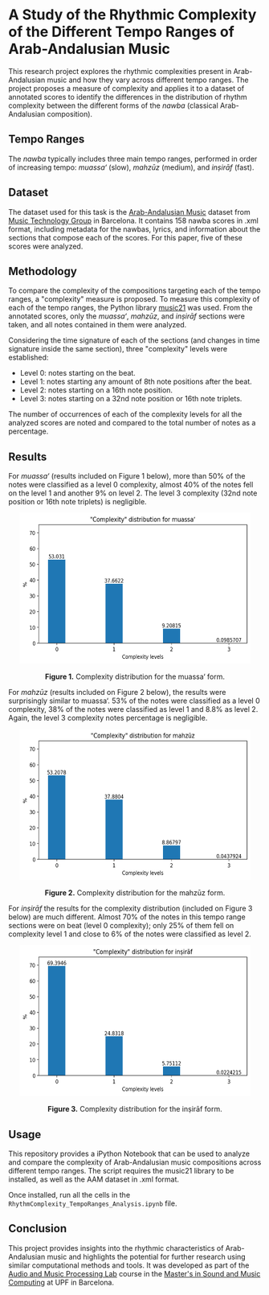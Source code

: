 # A Study of the Rhythmic Complexity of the Different Tempo Ranges of Arab-Andalusian Music

This research project explores the rhythmic complexities present in Arab-Andalusian music and how they vary across different tempo ranges. The project proposes a measure of complexity and applies it to a dataset of annotated scores to identify the differences in the distribution of rhythm complexity between the different forms of the _nawba_ (classical Arab-Andalusian composition).

## Tempo Ranges
The _nawba_ typically includes three main tempo ranges, performed in order of increasing tempo: _muassa‘_ (slow), _mahzūz_ (medium), and _inṣirāf_ (fast).

## Dataset
The dataset used for this task is the [Arab-Andalusian Music](https://github.com/MTG/arab-andalusian-music) dataset from [Music Technology Group](https://www.upf.edu/web/mtg) in Barcelona. It contains 158 nawba scores in .xml format, including metadata for the nawbas, lyrics, and information about the sections that compose each of the scores. For this paper, five of these scores were analyzed.

## Methodology
To compare the complexity of the compositions targeting each of the tempo ranges, a "complexity" measure is proposed. To measure this complexity of each of the tempo ranges, the Python library [music21](http://web.mit.edu/music21) was used. From the annotated scores, only the _muassa‘_, _mahzūz_, and _inṣirāf_ sections were taken, and all notes contained in them were analyzed.

Considering the time signature of each of the sections (and changes in time signature inside the same section), three "complexity" levels were established:
- Level 0: notes starting on the beat.
- Level 1: notes starting any amount of 8th note positions after the beat.
- Level 2: notes starting on a 16th note position.
- Level 3: notes starting on a 32nd note position or 16th note triplets.

The number of occurrences of each of the complexity levels for all the analyzed scores are noted and compared to the total number of notes as a percentage.

## Results

For _muassa‘_ (results included on Figure 1 below), more than 50% of the notes were classified as a level 0 complexity, almost 40% of the notes fell on the level 1 and another 9% on level 2. The level 3 complexity (32nd note position or 16th note triplets) is negligible.
<p align="center">
  <img width="460" height="300" src="Figures/RhythmicComplexityMuassa.png">
</p>
<p align="center">
  <b>Figure 1.</b> Complexity distribution for the muassa‘ form.
</p>


For _mahzūz_ (results included on Figure 2 below), the results were surprisingly similar to muassa‘. 53% of the notes were classified as a level 0 complexity, 38% of the notes were classified as level 1 and 8.8% as level 2. Again, the level 3 complexity notes percentage is negligible.

<p align="center">
  <img width="460" height="300" src="Figures/RhythmicComplexityMahzuz.png">
</p>
<p align="center">
  <b>Figure 2.</b> Complexity distribution for the mahzūz form.
</p>

For _inṣirāf_ the results for the complexity distribution (included on Figure 3 below) are much different. Almost 70% of the notes in this tempo range sections were on beat (level 0 complexity); only 25% of them fell on complexity level 1 and close to 6% of the notes were classified as level 2.

<p align="center">
  <img width="460" height="300" src="Figures/RhythmicComplexityInsiraf.png">
</p>
<p align="center">
  <b>Figure 3.</b> Complexity distribution for the inṣirāf form.
</p>

## Usage
This repository provides a iPython Notebook that can be used to analyze and compare the complexity of Arab-Andalusian music compositions across different tempo ranges. The script requires the music21 library to be installed, as well as the AAM dataset in .xml format.

Once installed, run all the cells in the `RhythmComplexity_TempoRanges_Analysis.ipynb` file.

## Conclusion
This project provides insights into the rhythmic characteristics of Arab-Andalusian music and highlights the potential for further research using similar computational methods and tools. It was developed as part of the [Audio and Music Processing Lab](https://www.upf.edu/web/smc/audio-and-music-processing-lab) course in the [Master's in Sound and Music Computing](https://www.upf.edu/web/smc) at UPF in Barcelona.
